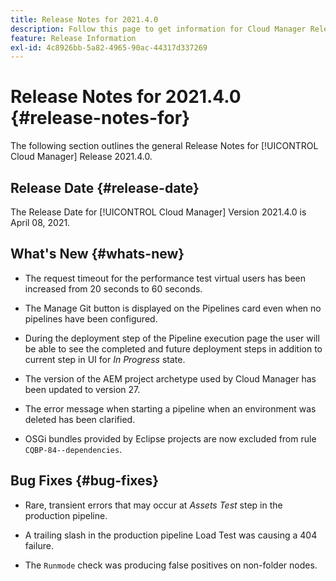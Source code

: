 ```yaml
---
title: Release Notes for 2021.4.0
description: Follow this page to get information for Cloud Manager Release 2021.4.0
feature: Release Information
exl-id: 4c8926bb-5a82-4965-90ac-44317d337269
---
```

# Release Notes for 2021.4.0 {#release-notes-for}

The following section outlines the general Release Notes for [!UICONTROL Cloud Manager] Release 2021.4.0.

## Release Date {#release-date}

The Release Date for [!UICONTROL Cloud Manager] Version 2021.4.0 is April 08, 2021.

## What's New {#whats-new}

* The request timeout for the performance test virtual users has been increased from 20 seconds to 60 seconds.

* The Manage Git button is displayed on the Pipelines card even when no pipelines have been configured. 

* During the deployment step of the Pipeline execution page the user will be able to see the completed and future deployment steps in addition to current step in UI for *In Progress* state.

* The version of the AEM project archetype used by Cloud Manager has been updated to version 27.

* The error message when starting a pipeline when an environment was deleted has been clarified.

* OSGi bundles provided by Eclipse projects are now excluded from rule `CQBP-84--dependencies`.

## Bug Fixes {#bug-fixes}

* Rare, transient errors that may occur at *Assets Test* step in the production pipeline.

* A trailing slash in the production pipeline Load Test was causing a 404 failure.

* The `Runmode` check was producing false positives on non-folder nodes.
